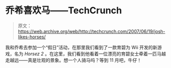 # 乔希喜欢马——TechCrunch

> 原文：<https://web.archive.org/web/http://techcrunch.com/2007/06/19/josh-likes-horses/>

我和乔希去参加一个“假日”活动，在那里我们看到了一款育碧为 Wii 开发的新游戏，名为 *Horsez 2* 。在这里，我们看到他看着一位漂亮的育碧女士牵着一匹马越走越远——真是壮观的景象。想一个人骑马吗？等到 11 月吧，牛仔！
